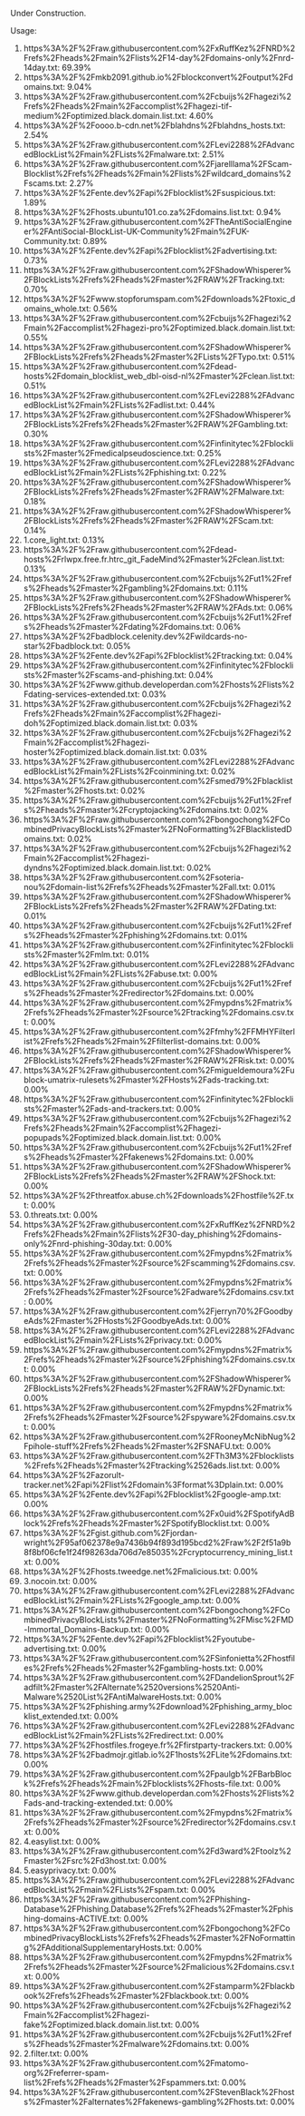 Under Construction.

Usage:

1. https%3A%2F%2Fraw.githubusercontent.com%2FxRuffKez%2FNRD%2Frefs%2Fheads%2Fmain%2Flists%2F14-day%2Fdomains-only%2Fnrd-14day.txt: 69.39%
2. https%3A%2F%2Fmkb2091.github.io%2Fblockconvert%2Foutput%2Fdomains.txt: 9.04%
3. https%3A%2F%2Fraw.githubusercontent.com%2Fcbuijs%2Fhagezi%2Frefs%2Fheads%2Fmain%2Faccomplist%2Fhagezi-tif-medium%2Foptimized.black.domain.list.txt: 4.60%
4. https%3A%2F%2Foooo.b-cdn.net%2Fblahdns%2Fblahdns_hosts.txt: 2.54%
5. https%3A%2F%2Fraw.githubusercontent.com%2FLevi2288%2FAdvancedBlockList%2Fmain%2FLists%2Fmalware.txt: 2.51%
6. https%3A%2F%2Fraw.githubusercontent.com%2Fjarelllama%2FScam-Blocklist%2Frefs%2Fheads%2Fmain%2Flists%2Fwildcard_domains%2Fscams.txt: 2.27%
7. https%3A%2F%2Fente.dev%2Fapi%2Fblocklist%2Fsuspicious.txt: 1.89%
8. https%3A%2F%2Fhosts.ubuntu101.co.za%2Fdomains.list.txt: 0.94%
9. https%3A%2F%2Fraw.githubusercontent.com%2FTheAntiSocialEngineer%2FAntiSocial-BlockList-UK-Community%2Fmain%2FUK-Community.txt: 0.89%
10. https%3A%2F%2Fente.dev%2Fapi%2Fblocklist%2Fadvertising.txt: 0.73%
11. https%3A%2F%2Fraw.githubusercontent.com%2FShadowWhisperer%2FBlockLists%2Frefs%2Fheads%2Fmaster%2FRAW%2FTracking.txt: 0.70%
12. https%3A%2F%2Fwww.stopforumspam.com%2Fdownloads%2Ftoxic_domains_whole.txt: 0.56%
13. https%3A%2F%2Fraw.githubusercontent.com%2Fcbuijs%2Fhagezi%2Fmain%2Faccomplist%2Fhagezi-pro%2Foptimized.black.domain.list.txt: 0.55%
14. https%3A%2F%2Fraw.githubusercontent.com%2FShadowWhisperer%2FBlockLists%2Frefs%2Fheads%2Fmaster%2FLists%2FTypo.txt: 0.51%
15. https%3A%2F%2Fraw.githubusercontent.com%2Fdead-hosts%2Fdomain_blocklist_web_dbl-oisd-nl%2Fmaster%2Fclean.list.txt: 0.51%
16. https%3A%2F%2Fraw.githubusercontent.com%2FLevi2288%2FAdvancedBlockList%2Fmain%2FLists%2Fadlist.txt: 0.44%
17. https%3A%2F%2Fraw.githubusercontent.com%2FShadowWhisperer%2FBlockLists%2Frefs%2Fheads%2Fmaster%2FRAW%2FGambling.txt: 0.30%
18. https%3A%2F%2Fraw.githubusercontent.com%2Finfinitytec%2Fblocklists%2Fmaster%2Fmedicalpseudoscience.txt: 0.25%
19. https%3A%2F%2Fraw.githubusercontent.com%2FLevi2288%2FAdvancedBlockList%2Fmain%2FLists%2Fphishing.txt: 0.22%
20. https%3A%2F%2Fraw.githubusercontent.com%2FShadowWhisperer%2FBlockLists%2Frefs%2Fheads%2Fmaster%2FRAW%2FMalware.txt: 0.18%
21. https%3A%2F%2Fraw.githubusercontent.com%2FShadowWhisperer%2FBlockLists%2Frefs%2Fheads%2Fmaster%2FRAW%2FScam.txt: 0.14%
22. 1.core_light.txt: 0.13%
23. https%3A%2F%2Fraw.githubusercontent.com%2Fdead-hosts%2Frlwpx.free.fr.htrc_git_FadeMind%2Fmaster%2Fclean.list.txt: 0.13%
24. https%3A%2F%2Fraw.githubusercontent.com%2Fcbuijs%2Fut1%2Frefs%2Fheads%2Fmaster%2Fgambling%2Fdomains.txt: 0.11%
25. https%3A%2F%2Fraw.githubusercontent.com%2FShadowWhisperer%2FBlockLists%2Frefs%2Fheads%2Fmaster%2FRAW%2FAds.txt: 0.06%
26. https%3A%2F%2Fraw.githubusercontent.com%2Fcbuijs%2Fut1%2Frefs%2Fheads%2Fmaster%2Fdating%2Fdomains.txt: 0.06%
27. https%3A%2F%2Fbadblock.celenity.dev%2Fwildcards-no-star%2Fbadblock.txt: 0.05%
28. https%3A%2F%2Fente.dev%2Fapi%2Fblocklist%2Ftracking.txt: 0.04%
29. https%3A%2F%2Fraw.githubusercontent.com%2Finfinitytec%2Fblocklists%2Fmaster%2Fscams-and-phishing.txt: 0.04%
30. https%3A%2F%2Fwww.github.developerdan.com%2Fhosts%2Flists%2Fdating-services-extended.txt: 0.03%
31. https%3A%2F%2Fraw.githubusercontent.com%2Fcbuijs%2Fhagezi%2Frefs%2Fheads%2Fmain%2Faccomplist%2Fhagezi-doh%2Foptimized.black.domain.list.txt: 0.03%
32. https%3A%2F%2Fraw.githubusercontent.com%2Fcbuijs%2Fhagezi%2Fmain%2Faccomplist%2Fhagezi-hoster%2Foptimized.black.domain.list.txt: 0.03%
33. https%3A%2F%2Fraw.githubusercontent.com%2FLevi2288%2FAdvancedBlockList%2Fmain%2FLists%2Fcoinmining.txt: 0.02%
34. https%3A%2F%2Fraw.githubusercontent.com%2Fsmed79%2Fblacklist%2Fmaster%2Fhosts.txt: 0.02%
35. https%3A%2F%2Fraw.githubusercontent.com%2Fcbuijs%2Fut1%2Frefs%2Fheads%2Fmaster%2Fcryptojacking%2Fdomains.txt: 0.02%
36. https%3A%2F%2Fraw.githubusercontent.com%2Fbongochong%2FCombinedPrivacyBlockLists%2Fmaster%2FNoFormatting%2FBlacklistedDomains.txt: 0.02%
37. https%3A%2F%2Fraw.githubusercontent.com%2Fcbuijs%2Fhagezi%2Fmain%2Faccomplist%2Fhagezi-dyndns%2Foptimized.black.domain.list.txt: 0.02%
38. https%3A%2F%2Fraw.githubusercontent.com%2Fsoteria-nou%2Fdomain-list%2Frefs%2Fheads%2Fmaster%2Fall.txt: 0.01%
39. https%3A%2F%2Fraw.githubusercontent.com%2FShadowWhisperer%2FBlockLists%2Frefs%2Fheads%2Fmaster%2FRAW%2FDating.txt: 0.01%
40. https%3A%2F%2Fraw.githubusercontent.com%2Fcbuijs%2Fut1%2Frefs%2Fheads%2Fmaster%2Fphishing%2Fdomains.txt: 0.01%
41. https%3A%2F%2Fraw.githubusercontent.com%2Finfinitytec%2Fblocklists%2Fmaster%2Fmlm.txt: 0.01%
42. https%3A%2F%2Fraw.githubusercontent.com%2FLevi2288%2FAdvancedBlockList%2Fmain%2FLists%2Fabuse.txt: 0.00%
43. https%3A%2F%2Fraw.githubusercontent.com%2Fcbuijs%2Fut1%2Frefs%2Fheads%2Fmaster%2Fredirector%2Fdomains.txt: 0.00%
44. https%3A%2F%2Fraw.githubusercontent.com%2Fmypdns%2Fmatrix%2Frefs%2Fheads%2Fmaster%2Fsource%2Ftracking%2Fdomains.csv.txt: 0.00%
45. https%3A%2F%2Fraw.githubusercontent.com%2Ffmhy%2FFMHYFilterlist%2Frefs%2Fheads%2Fmain%2Ffilterlist-domains.txt: 0.00%
46. https%3A%2F%2Fraw.githubusercontent.com%2FShadowWhisperer%2FBlockLists%2Frefs%2Fheads%2Fmaster%2FRAW%2FRisk.txt: 0.00%
47. https%3A%2F%2Fraw.githubusercontent.com%2Fmigueldemoura%2Fublock-umatrix-rulesets%2Fmaster%2FHosts%2Fads-tracking.txt: 0.00%
48. https%3A%2F%2Fraw.githubusercontent.com%2Finfinitytec%2Fblocklists%2Fmaster%2Fads-and-trackers.txt: 0.00%
49. https%3A%2F%2Fraw.githubusercontent.com%2Fcbuijs%2Fhagezi%2Frefs%2Fheads%2Fmain%2Faccomplist%2Fhagezi-popupads%2Foptimized.black.domain.list.txt: 0.00%
50. https%3A%2F%2Fraw.githubusercontent.com%2Fcbuijs%2Fut1%2Frefs%2Fheads%2Fmaster%2Ffakenews%2Fdomains.txt: 0.00%
51. https%3A%2F%2Fraw.githubusercontent.com%2FShadowWhisperer%2FBlockLists%2Frefs%2Fheads%2Fmaster%2FRAW%2FShock.txt: 0.00%
52. https%3A%2F%2Fthreatfox.abuse.ch%2Fdownloads%2Fhostfile%2F.txt: 0.00%
53. 0.threats.txt: 0.00%
54. https%3A%2F%2Fraw.githubusercontent.com%2FxRuffKez%2FNRD%2Frefs%2Fheads%2Fmain%2Flists%2F30-day_phishing%2Fdomains-only%2Fnrd-phishing-30day.txt: 0.00%
55. https%3A%2F%2Fraw.githubusercontent.com%2Fmypdns%2Fmatrix%2Frefs%2Fheads%2Fmaster%2Fsource%2Fscamming%2Fdomains.csv.txt: 0.00%
56. https%3A%2F%2Fraw.githubusercontent.com%2Fmypdns%2Fmatrix%2Frefs%2Fheads%2Fmaster%2Fsource%2Fadware%2Fdomains.csv.txt: 0.00%
57. https%3A%2F%2Fraw.githubusercontent.com%2Fjerryn70%2FGoodbyeAds%2Fmaster%2FHosts%2FGoodbyeAds.txt: 0.00%
58. https%3A%2F%2Fraw.githubusercontent.com%2FLevi2288%2FAdvancedBlockList%2Fmain%2FLists%2Fprivacy.txt: 0.00%
59. https%3A%2F%2Fraw.githubusercontent.com%2Fmypdns%2Fmatrix%2Frefs%2Fheads%2Fmaster%2Fsource%2Fphishing%2Fdomains.csv.txt: 0.00%
60. https%3A%2F%2Fraw.githubusercontent.com%2FShadowWhisperer%2FBlockLists%2Frefs%2Fheads%2Fmaster%2FRAW%2FDynamic.txt: 0.00%
61. https%3A%2F%2Fraw.githubusercontent.com%2Fmypdns%2Fmatrix%2Frefs%2Fheads%2Fmaster%2Fsource%2Fspyware%2Fdomains.csv.txt: 0.00%
62. https%3A%2F%2Fraw.githubusercontent.com%2FRooneyMcNibNug%2Fpihole-stuff%2Frefs%2Fheads%2Fmaster%2FSNAFU.txt: 0.00%
63. https%3A%2F%2Fraw.githubusercontent.com%2FTh3M3%2Fblocklists%2Frefs%2Fheads%2Fmaster%2Ftracking%2526ads.list.txt: 0.00%
64. https%3A%2F%2Fazorult-tracker.net%2Fapi%2Flist%2Fdomain%3Fformat%3Dplain.txt: 0.00%
65. https%3A%2F%2Fente.dev%2Fapi%2Fblocklist%2Fgoogle-amp.txt: 0.00%
66. https%3A%2F%2Fraw.githubusercontent.com%2Fx0uid%2FSpotifyAdBlock%2Frefs%2Fheads%2Fmaster%2FSpotifyBlocklist.txt: 0.00%
67. https%3A%2F%2Fgist.github.com%2Fjordan-wright%2F95af062378e9a7436b94f893d195bcd2%2Fraw%2F2f51a9b8f8bf06cfe1f24f98263da706d7e85035%2Fcryptocurrency_mining_list.txt: 0.00%
68. https%3A%2F%2Fhosts.tweedge.net%2Fmalicious.txt: 0.00%
69. 3.nocoin.txt: 0.00%
70. https%3A%2F%2Fraw.githubusercontent.com%2FLevi2288%2FAdvancedBlockList%2Fmain%2FLists%2Fgoogle_amp.txt: 0.00%
71. https%3A%2F%2Fraw.githubusercontent.com%2Fbongochong%2FCombinedPrivacyBlockLists%2Fmaster%2FNoFormatting%2FMisc%2FMD-Immortal_Domains-Backup.txt: 0.00%
72. https%3A%2F%2Fente.dev%2Fapi%2Fblocklist%2Fyoutube-advertising.txt: 0.00%
73. https%3A%2F%2Fraw.githubusercontent.com%2FSinfonietta%2Fhostfiles%2Frefs%2Fheads%2Fmaster%2Fgambling-hosts.txt: 0.00%
74. https%3A%2F%2Fraw.githubusercontent.com%2FDandelionSprout%2Fadfilt%2Fmaster%2FAlternate%2520versions%2520Anti-Malware%2520List%2FAntiMalwareHosts.txt: 0.00%
75. https%3A%2F%2Fphishing.army%2Fdownload%2Fphishing_army_blocklist_extended.txt: 0.00%
76. https%3A%2F%2Fraw.githubusercontent.com%2FLevi2288%2FAdvancedBlockList%2Fmain%2FLists%2Fredirect.txt: 0.00%
77. https%3A%2F%2Fhostfiles.frogeye.fr%2Ffirstparty-trackers.txt: 0.00%
78. https%3A%2F%2Fbadmojr.gitlab.io%2F1hosts%2FLite%2Fdomains.txt: 0.00%
79. https%3A%2F%2Fraw.githubusercontent.com%2Fpaulgb%2FBarbBlock%2Frefs%2Fheads%2Fmain%2Fblocklists%2Fhosts-file.txt: 0.00%
80. https%3A%2F%2Fwww.github.developerdan.com%2Fhosts%2Flists%2Fads-and-tracking-extended.txt: 0.00%
81. https%3A%2F%2Fraw.githubusercontent.com%2Fmypdns%2Fmatrix%2Frefs%2Fheads%2Fmaster%2Fsource%2Fredirector%2Fdomains.csv.txt: 0.00%
82. 4.easylist.txt: 0.00%
83. https%3A%2F%2Fraw.githubusercontent.com%2Fd3ward%2Ftoolz%2Fmaster%2Fsrc%2Fd3host.txt: 0.00%
84. 5.easyprivacy.txt: 0.00%
85. https%3A%2F%2Fraw.githubusercontent.com%2FLevi2288%2FAdvancedBlockList%2Fmain%2FLists%2Fspam.txt: 0.00%
86. https%3A%2F%2Fraw.githubusercontent.com%2FPhishing-Database%2FPhishing.Database%2Frefs%2Fheads%2Fmaster%2Fphishing-domains-ACTIVE.txt: 0.00%
87. https%3A%2F%2Fraw.githubusercontent.com%2Fbongochong%2FCombinedPrivacyBlockLists%2Frefs%2Fheads%2Fmaster%2FNoFormatting%2FAdditionalSupplementaryHosts.txt: 0.00%
88. https%3A%2F%2Fraw.githubusercontent.com%2Fmypdns%2Fmatrix%2Frefs%2Fheads%2Fmaster%2Fsource%2Fmalicious%2Fdomains.csv.txt: 0.00%
89. https%3A%2F%2Fraw.githubusercontent.com%2Fstamparm%2Fblackbook%2Frefs%2Fheads%2Fmaster%2Fblackbook.txt: 0.00%
90. https%3A%2F%2Fraw.githubusercontent.com%2Fcbuijs%2Fhagezi%2Fmain%2Faccomplist%2Fhagezi-fake%2Foptimized.black.domain.list.txt: 0.00%
91. https%3A%2F%2Fraw.githubusercontent.com%2Fcbuijs%2Fut1%2Frefs%2Fheads%2Fmaster%2Fmalware%2Fdomains.txt: 0.00%
92. 2.filter.txt: 0.00%
93. https%3A%2F%2Fraw.githubusercontent.com%2Fmatomo-org%2Freferrer-spam-list%2Frefs%2Fheads%2Fmaster%2Fspammers.txt: 0.00%
94. https%3A%2F%2Fraw.githubusercontent.com%2FStevenBlack%2Fhosts%2Fmaster%2Falternates%2Ffakenews-gambling%2Fhosts.txt: 0.00%